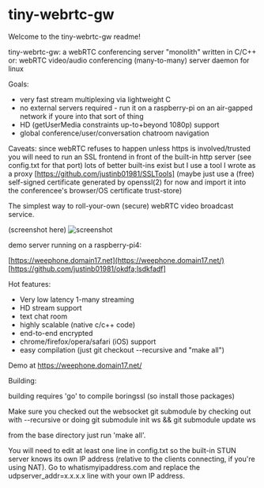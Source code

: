 # tiny-webrtc-gw
Welcome to the tiny-webrtc-gw readme!

tiny-webrtc-gw: a webRTC conferencing server "monolith" written in C/C++
or:
webRTC video/audio conferencing (many-to-many) server daemon for linux

Goals:
* very fast stream multiplexing via lightweight C
* no external servers required - run it on a raspberry-pi on an
  air-gapped network
  if youre into that sort of thing
* HD (getUserMedia constraints up-to+beyond 1080p) support
* global conference/user/conversation chatroom navigation

Caveats:
  since webRTC refuses to happen unless https is involved/trusted
  you will need to run an SSL frontend in front of the built-in
  http server (see config.txt for that port)
  lots of better built-ins exist but I use a tool I wrote as a proxy
  [https://github.com/justinb01981/SSLTools]
  (maybe just use a (free) self-signed certificate
  generated by openssl(2) for now and import it into the conferencee's
  browser/OS certificate trust-store)


The simplest way to roll-your-own (secure) webRTC video broadcast service.

(screenshot here)
![screenshot](http://www.domain17.net/justin/tiny-webrtc-gw-screenshot.png)

demo server running on a raspberry-pi4:

[https://weephone.domain17.net](https://weephone.domain17.net/)
[https://github.com/justinb01981/okdfa;lsdkfadf]

Hot features:
* Very low latency 1-many streaming
* HD stream support
* text chat room
* highly scalable (native c/c++ code)
* end-to-end encrypted
* chrome/firefox/opera/safari (iOS) support
* easy compilation (just git checkout --recursive and "make all")


Demo at https://weephone.domain17.net/


Building:

building requires 'go' to compile boringssl (so install those packages)

Make sure you checked out the websocket git submodule by checking out with --recursive or
doing
git submodule init ws && git submodule update ws

from the base directory just run 'make all'.

You will need to edit at least one line in config.txt so the built-in STUN server
knows its own IP address (relative to the clients connecting, if you're using NAT).
Go to whatismyipaddress.com and replace the udpserver_addr=x.x.x.x line with
your own IP address.


